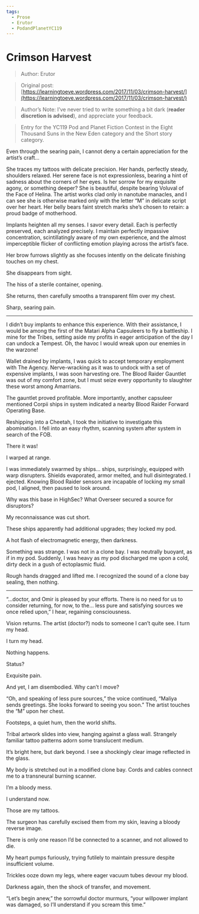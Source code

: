 ```yaml
---
tags:
  - Prose
  - Erutor
  - PodandPlanetYC119
---
```


# Crimson Harvest

> Author: Erutor

> Original post: [https://learningtoeve.wordpress.com/2017/11/03/crimson-harvest/](https://learningtoeve.wordpress.com/2017/11/03/crimson-harvest/)

> Author’s Note: I’ve never tried to write something a bit dark (**reader discretion is advised**),  and appreciate your feedback.

> Entry for the YC119 Pod and Planet Fiction Contest in the Eight Thousand Suns in the New Eden category and the Short story category.


Even through the searing pain, I cannot deny a certain appreciation for the artist’s craft…

She traces my tattoos with delicate precision. Her hands, perfectly steady, shoulders relaxed. Her serene face is not expressionless, bearing a hint of sadness about the corners of her eyes. Is her sorrow for my exquisite agony, or something deeper? She is beautiful, despite bearing Voluval of the Face of Helina. The artist works clad only in nanotube manacles, and I can see she is otherwise marked only with the letter “M” in delicate script over her heart. Her belly bears faint stretch marks she’s chosen to retain: a proud badge of motherhood.

Implants heighten all my senses. I savor every detail. Each is perfectly preserved, each analyzed precisely. I maintain perfectly impassive concentration, scintillatingly aware of my own experience, and the almost imperceptible flicker of conflicting emotion playing across the artist’s face.

Her brow furrows slightly as she focuses intently on the delicate finishing touches on my chest.

She disappears from sight.

The hiss of a sterile container, opening.

She returns, then carefully smooths a transparent film over my chest.

Sharp, searing pain.

______________________________

I didn’t buy implants to enhance this experience. With their assistance, I would be among the first of the Matari Alpha Capsuleers to fly a battleship. I mine for the Tribes, setting aside my profits in eager anticipation of the day I can undock a Tempest. Oh, the havoc I would wreak upon our enemies in the warzone!

Wallet drained by implants, I was quick to accept temporary employment with The Agency. Nerve-wracking as it was to undock with a set of expensive implants, I was soon harvesting ore. The Blood Raider Gauntlet was out of my comfort zone, but I must seize every opportunity to slaughter these worst among Amarrians.

The gauntlet proved profitable. More importantly, another capsuleer mentioned Corpii ships in system indicated a nearby Blood Raider Forward Operating Base.

Reshipping into a Cheetah, I took the initiative to investigate this abomination. I fell into an easy rhythm, scanning system after system in search of the FOB.

There it was!

I warped at range.

I was immediately swarmed by ships… ships, surprisingly, equipped with warp disrupters. Shields evaporated, armor melted, and hull disintegrated. I ejected. Knowing Blood Raider sensors are incapable of locking my small pod, I aligned, then paused to look around.

Why was this base in HighSec? What Overseer secured a source for disruptors?

My reconnaissance was cut short.

These ships apparently had additional upgrades; they locked my pod.

A hot flash of electromagnetic energy, then darkness.

Something was strange. I was not in a clone bay. I was neutrally buoyant, as if in my pod. Suddenly, I was heavy as my pod discharged me upon a cold, dirty deck in a gush of ectoplasmic fluid.

Rough hands dragged and lifted me. I recognized the sound of a clone bay sealing, then nothing.

______________________________

“…doctor, and Omir is pleased by your efforts. There is no need for us to consider returning, for now, to the… less pure and satisfying sources we once relied upon,” I hear, regaining consciousness.

Vision returns. The artist (doctor?) nods to someone I can’t quite see. I turn my head.

I turn my head.

Nothing happens.

Status?

Exquisite pain.

And yet, I am disembodied. Why can’t I move?

“Oh, and speaking of less pure sources,” the voice continued, “Maliya sends greetings. She looks forward to seeing you soon.” The artist touches the “M” upon her chest.

Footsteps, a quiet hum, then the world shifts.

Tribal artwork slides into view, hanging against a glass wall. Strangely familiar tattoo patterns adorn some translucent medium.

It’s bright here, but dark beyond. I see a shockingly clear image reflected in the glass.

My body is stretched out in a modified clone bay. Cords and cables connect me to a transneural burning scanner.

I’m a bloody mess.

I understand now.

Those are my tattoos.

The surgeon has carefully excised them from my skin, leaving a bloody reverse image.

There is only one reason I’d be connected to a scanner, and not allowed to die.

My heart pumps furiously, trying futilely to maintain pressure despite insufficient volume.

Trickles ooze down my legs, where eager vacuum tubes devour my blood.

Darkness again, then the shock of transfer, and movement.

“Let’s begin anew,” the sorrowful doctor murmurs, “your willpower implant was damaged, so I’ll understand if you scream this time.”